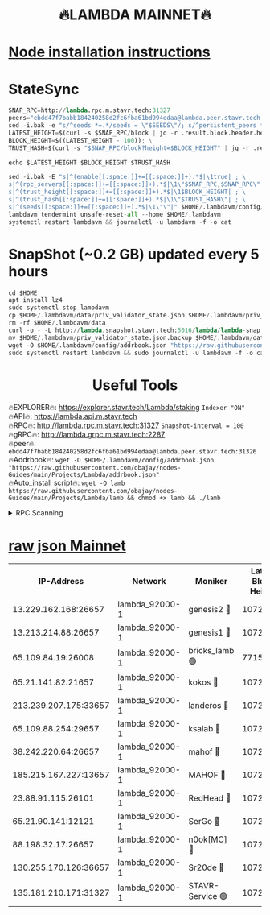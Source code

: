 <h1 align="center"> 🔥LAMBDA MAINNET🔥</h1>


[Node installation instructions](https://github.com/obajay/nodes-Guides/tree/main/Projects/Lambda)
=


# StateSync
```python
SNAP_RPC=http://lambda.rpc.m.stavr.tech:31327
peers="ebdd47f7babb184240258d2fc6fba61bd994edaa@lambda.peer.stavr.tech:31326" 
sed -i.bak -e "s/^seeds *=.*/seeds = \"$SEEDS\"/; s/^persistent_peers *=.*/persistent_peers = \"$PEERS\"/" $HOME/.lambdavm/config/config.toml
LATEST_HEIGHT=$(curl -s $SNAP_RPC/block | jq -r .result.block.header.height); \
BLOCK_HEIGHT=$((LATEST_HEIGHT - 100)); \
TRUST_HASH=$(curl -s "$SNAP_RPC/block?height=$BLOCK_HEIGHT" | jq -r .result.block_id.hash)

echo $LATEST_HEIGHT $BLOCK_HEIGHT $TRUST_HASH

sed -i.bak -E "s|^(enable[[:space:]]+=[[:space:]]+).*$|\1true| ; \
s|^(rpc_servers[[:space:]]+=[[:space:]]+).*$|\1\"$SNAP_RPC,$SNAP_RPC\"| ; \
s|^(trust_height[[:space:]]+=[[:space:]]+).*$|\1$BLOCK_HEIGHT| ; \
s|^(trust_hash[[:space:]]+=[[:space:]]+).*$|\1\"$TRUST_HASH\"| ; \
s|^(seeds[[:space:]]+=[[:space:]]+).*$|\1\"\"|" $HOME/.lambdavm/config/config.toml
lambdavm tendermint unsafe-reset-all --home $HOME/.lambdavm
systemctl restart lambdavm && journalctl -u lambdavm -f -o cat

```
# SnapShot (~0.2 GB) updated every 5 hours
```python
cd $HOME
apt install lz4
sudo systemctl stop lambdavm
cp $HOME/.lambdavm/data/priv_validator_state.json $HOME/.lambdavm/priv_validator_state.json.backup
rm -rf $HOME/.lambdavm/data
curl -o - -L http://lambda.snapshot.stavr.tech:5016/lambda/lambda-snap.tar.lz4 | lz4 -c -d - | tar -x -C $HOME/.lambdavm --strip-components 2
mv $HOME/.lambdavm/priv_validator_state.json.backup $HOME/.lambdavm/data/priv_validator_state.json
wget -O $HOME/.lambdavm/config/addrbook.json "https://raw.githubusercontent.com/obajay/nodes-Guides/main/Projects/Lambda/addrbook.json"
sudo systemctl restart lambdavm && sudo journalctl -u lambdavm -f -o cat
```
 <h1 align="center"> Useful Tools</h1>

🔥EXPLORER🔥:      https://explorer.stavr.tech/Lambda/staking	        `Indexer "ON"` \
🔥API🔥: 			 		 https://lambda.api.m.stavr.tech \
🔥RPC🔥:           http://lambda.rpc.m.stavr.tech:31327	              `Snapshot-interval = 100` \
🔥gRPC🔥:          http://lambda.grpc.m.stavr.tech:2287 \
🔥peer🔥:					 `ebdd47f7babb184240258d2fc6fba61bd994edaa@lambda.peer.stavr.tech:31326` \
🔥Addrbook🔥:    ```wget -O $HOME/.lambdavm/config/addrbook.json "https://raw.githubusercontent.com/obajay/nodes-Guides/main/Projects/Lambda/addrbook.json"``` \
🔥Auto_install script🔥: ```wget -O lamb https://raw.githubusercontent.com/obajay/nodes-Guides/main/Projects/Lambda/lamb && chmod +x lamb && ./lamb```


<details>
<summary>RPC Scanning</summary>

<h2 align="center"> We scan nodes in real time every 4 hours. And we provide the final result of RPC endpoints.
We cannot influence the operation of these nodes in any way. </h2>


```python
If Voting Power is higher than 0 --> then the Node is a validator of the network and may be subject to attack and be a potential threat to the chain.
```
```python
We marked such validators with a red symbol
```

</details>

[raw json Mainnet](https://rpc-check.lambm.stavr.tech/lambm/rpc-lambm-result.json)
=


<table><tr><th>IP-Address</th><th>Network</th><th>Moniker</th><th>Latest Block Height</th><th>Earliest Block Height</th><th>Catching Up</th><th>Tx Index</th><th>Voting Power</th><th>Scan Time</th></tr><tr><td>13.229.162.168:26657</td><td>lambda_92000-1</td><td>genesis2 🔴</td><td>10728278</td><td>1</td><td>False</td><td>on</td><td>16647031</td><td>2023-12-24T12:08:48.330363712UTC</td></tr><tr><td>13.213.214.88:26657</td><td>lambda_92000-1</td><td>genesis1 🔴</td><td>10728278</td><td>1</td><td>False</td><td>on</td><td>107835</td><td>2023-12-24T12:08:52.653593768UTC</td></tr><tr><td>65.109.84.19:26008</td><td>lambda_92000-1</td><td>bricks_lamb 🟢</td><td>7715743</td><td>7581001</td><td>False</td><td>on</td><td>0</td><td>2023-12-24T12:09:02.027605413UTC</td></tr><tr><td>65.21.141.82:21657</td><td>lambda_92000-1</td><td>kokos 🔴</td><td>10728278</td><td>7716001</td><td>False</td><td>off</td><td>546765</td><td>2023-12-24T12:08:55.085527997UTC</td></tr><tr><td>213.239.207.175:33657</td><td>lambda_92000-1</td><td>landeros 🔴</td><td>10728276</td><td>8136001</td><td>False</td><td>off</td><td>951094</td><td>2023-12-24T12:08:42.425814639UTC</td></tr><tr><td>65.109.88.254:29657</td><td>lambda_92000-1</td><td>ksalab 🔴</td><td>10728279</td><td>8715001</td><td>False</td><td>on</td><td>503966</td><td>2023-12-24T12:08:58.027095104UTC</td></tr><tr><td>38.242.220.64:26657</td><td>lambda_92000-1</td><td>mahof 🔴</td><td>10728274</td><td>10131001</td><td>False</td><td>off</td><td>770350</td><td>2023-12-24T12:08:35.573923183UTC</td></tr><tr><td>185.215.167.227:13657</td><td>lambda_92000-1</td><td>MAHOF 🔴</td><td>10728278</td><td>10134001</td><td>False</td><td>on</td><td>2051510</td><td>2023-12-24T12:08:51.732790550UTC</td></tr><tr><td>23.88.91.115:26101</td><td>lambda_92000-1</td><td>RedHead 🔴</td><td>10728276</td><td>10628276</td><td>False</td><td>off</td><td>553202</td><td>2023-12-24T12:08:43.301788415UTC</td></tr><tr><td>65.21.90.141:12121</td><td>lambda_92000-1</td><td>SerGo 🔴</td><td>10728279</td><td>10628279</td><td>False</td><td>off</td><td>10561708</td><td>2023-12-24T12:08:58.463819337UTC</td></tr><tr><td>88.198.32.17:26657</td><td>lambda_92000-1</td><td>n0ok[MC] 🔴</td><td>10728279</td><td>10628279</td><td>False</td><td>off</td><td>1578630</td><td>2023-12-24T12:09:01.679928956UTC</td></tr><tr><td>130.255.170.126:36657</td><td>lambda_92000-1</td><td>Sr20de 🔴</td><td>10728276</td><td>10715001</td><td>False</td><td>off</td><td>671452</td><td>2023-12-24T12:08:42.966868481UTC</td></tr><tr><td>135.181.210.171:31327</td><td>lambda_92000-1</td><td>STAVR-Service 🟢</td><td>10728279</td><td>10726001</td><td>False</td><td>on</td><td>0</td><td>2023-12-24T12:08:57.587459814UTC</td></tr></table>
